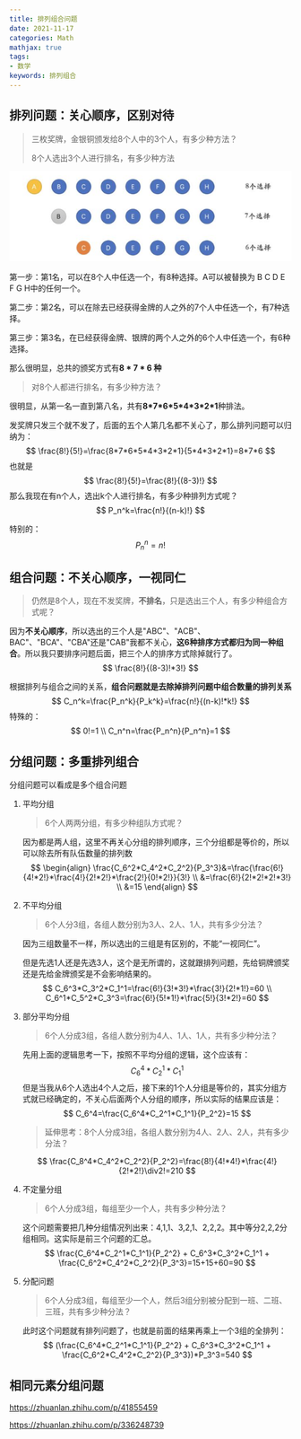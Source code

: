 ```yaml
---
title: 排列组合问题
date: 2021-11-17
categories: Math
mathjax: true
tags: 
- 数学
keywords: 排列组合
---
```


## 排列问题：关心顺序，区别对待

> 三枚奖牌，金银铜颁发给8个人中的3个人，有多少种方法？
>
> 8个人选出3个人进行排名，有多少种方法

![](./permutations/permutations.png)

第一步：第1名，可以在8个人中任选一个，有8种选择。A可以被替换为 B C D E F G H中的任何一个。

第二步：第2名，可以在除去已经获得金牌的人之外的7个人中任选一个，有7种选择。

第三步：第3名，在已经获得金牌、银牌的两个人之外的6个人中任选一个，有6种选择。

那么很明显，总共的颁奖方式有**8 \* 7 \* 6 种**

> 对8个人都进行排名，有多少种方法？

很明显，从第一名一直到第八名，共有**8\*7\*6\*5\*4\*3\*2\*1**种排法。

发奖牌只发三个就不发了，后面的五个人第几名都不关心了，那么排列问题可以归纳为：
$$
\frac{8!}{5!}=\frac{8*7*6*5*4*3*2*1}{5*4*3*2*1}=8*7*6
$$
也就是
$$
\frac{8!}{5!}=\frac{8!}{(8-3)!}
$$
那么我现在有n个人，选出k个人进行排名，有多少种排列方式呢？
$$
P_n^k=\frac{n!}{(n-k)!}
$$

特别的：
$$
P_n^n=n!
$$




## 组合问题：不关心顺序，一视同仁

> 仍然是8个人，现在不发奖牌，**不排名**，只是选出三个人，有多少种组合方式呢？

因为**不关心顺序**，所以选出的三个人是"ABC"、"ACB"、BAC"、"BCA"、"CBA"还是"CAB"我都不关心，**这6种排序方式都归为同一种组合**。所以我只要排序问题后面，把三个人的排序方式除掉就行了。
$$
\frac{8!}{(8-3)!*3!}
$$


根据排列与组合之间的关系，**组合问题就是去除掉排列问题中组合数量的排列关系**
$$
C_n^k=\frac{P_n^k}{P_k^k}=\frac{n!}{(n-k)!*k!}
$$
特殊的：
$$
0!=1 \\
C_n^n=\frac{P_n^n}{P_n^n}=1
$$


## 分组问题：多重排列组合

分组问题可以看成是多个组合问题

1. 平均分组

    > 6个人两两分组，有多少种组队方式呢？

    因为都是两人组，这里不再关心分组的排列顺序，三个分组都是等价的，所以可以除去所有队伍数量的排列数
    $$
    \begin{align}
    \frac{C_6^2*C_4^2*C_2^2}{P_3^3}&=\frac{\frac{6!}{4!*2!}*\frac{4!}{2!*2!}*\frac{2!}{0!*2!}}{3!} \\
    &=\frac{6!}{2!*2!*2!*3!} \\
    &=15
    \end{align}
    $$

2. 不平均分组

   > 6个人分3组，各组人数分别为3人、2人、1人，共有多少分法？

   因为三组数量不一样，所以选出的三组是有区别的，不能“一视同仁”。

   但是先选1人还是先选3人，这个是无所谓的，这就跟排列问题，先给铜牌颁奖还是先给金牌颁奖是不会影响结果的。
   $$
   C_6^3*C_3^2*C_1^1=\frac{6!}{3!*3!}*\frac{3!}{2!*1!}=60 \\
   C_6^1*C_5^2*C_3^3=\frac{6!}{5!*1!}*\frac{5!}{3!*2!}=60
   $$
   
3. 部分平均分组

   > 6个人分成3组，各组人数分别为4人、1人、1人，共有多少种分法？

   先用上面的逻辑思考一下，按照不平均分组的逻辑，这个应该有：
   $$
   C_6^4*C_2^1*C_1^1
   $$
   但是当我从6个人选出4个人之后，接下来的1个人分组是等价的，其实分组方式就已经确定的，不关心后面两个人分组的顺序，所以实际的结果应该是：
   $$
   C_6^4=\frac{C_6^4*C_2^1*C_1^1}{P_2^2}=15
   $$

   > 延伸思考：8个人分成3组，各组人数分别为4人、2人、2人，共有多少分法？

   $$
   \frac{C_8^4*C_4^2*C_2^2}{P_2^2}=\frac{8!}{4!*4!}*\frac{4!}{2!*2!}\div2!=210
   $$
   
4. 不定量分组

   > 6个人分成3组，每组至少一个人，共有多少种分法？

   这个问题需要把几种分组情况列出来：4,1,1、3,2,1、2,2,2。其中等分2,2,2分组相同。这实际是前三个问题的汇总。
   $$
   \frac{C_6^4*C_2^1*C_1^1}{P_2^2} + C_6^3*C_3^2*C_1^1 + \frac{C_6^2*C_4^2*C_2^2}{P_3^3}=15+15+60=90
   $$
   
5. 分配问题

    > 6个人分成3组，每组至少一个人，然后3组分别被分配到一班、二班、三班，共有多少种分法？

    此时这个问题就有排列问题了，也就是前面的结果再乘上一个3组的全排列：
    $$
    (\frac{C_6^4*C_2^1*C_1^1}{P_2^2} + C_6^3*C_3^2*C_1^1 + \frac{C_6^2*C_4^2*C_2^2}{P_3^3})*P_3^3=540
    $$

## 相同元素分组问题











https://zhuanlan.zhihu.com/p/41855459

https://zhuanlan.zhihu.com/p/336248739